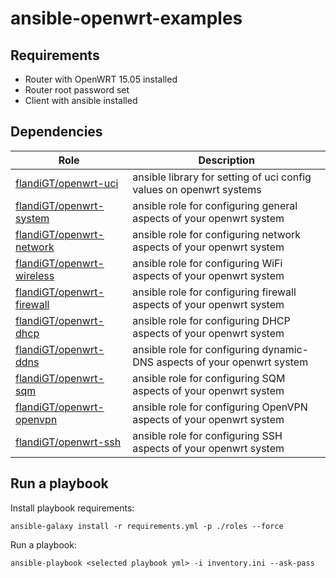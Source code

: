ansible-openwrt-examples
========================

Requirements
------------

* Router with OpenWRT 15.05 installed
* Router root password set
* Client with ansible installed

Dependencies
------------

| Role | Description |
|-----------|----------|
| [flandiGT/openwrt-uci](https://github.com/flandiGT/openwrt-uci) | ansible library for setting of uci config values on openwrt systems |
| [flandiGT/openwrt-system](https://github.com/flandiGT/openwrt-system) | ansible role for configuring general aspects of your openwrt system |
| [flandiGT/openwrt-network](https://github.com/flandiGT/openwrt-network) | ansible role for configuring network aspects of your openwrt system |
| [flandiGT/openwrt-wireless](https://github.com/flandiGT/openwrt-wireless) | ansible role for configuring WiFi aspects of your openwrt system |
| [flandiGT/openwrt-firewall](https://github.com/flandiGT/openwrt-firewall) | ansible role for configuring firewall aspects of your openwrt system |
| [flandiGT/openwrt-dhcp](https://github.com/flandiGT/openwrt-dhcp) | ansible role for configuring DHCP aspects of your openwrt system |
| [flandiGT/openwrt-ddns](https://github.com/flandiGT/openwrt-ddns) | ansible role for configuring dynamic-DNS aspects of your openwrt system |
| [flandiGT/openwrt-sqm](https://github.com/flandiGT/openwrt-sqm) | ansible role for configuring SQM aspects of your openwrt system |
| [flandiGT/openwrt-openvpn](https://github.com/flandiGT/openwrt-openvpn) | ansible role for configuring OpenVPN aspects of your openwrt system |
| [flandiGT/openwrt-ssh](https://github.com/flandiGT/openwrt-ssh) | ansible role for configuring SSH aspects of your openwrt system |

Run a playbook
--------------

Install playbook requirements:
```
ansible-galaxy install -r requirements.yml -p ./roles --force
```

Run a playbook:
```
ansible-playbook <selected playbook yml> -i inventory.ini --ask-pass
```
